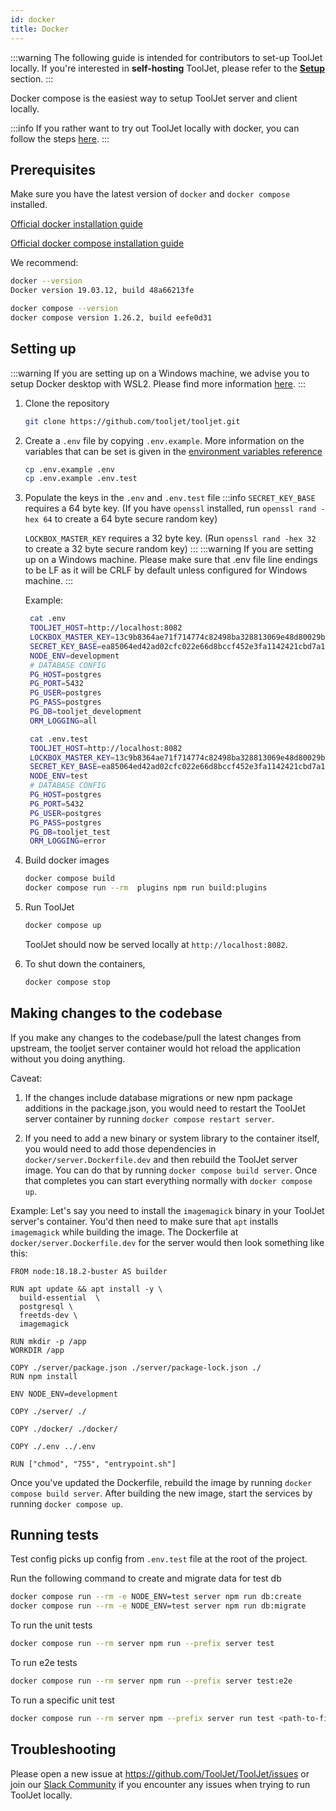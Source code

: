 ```yaml
---
id: docker
title: Docker
---
```


:::warning
The following guide is intended for contributors to set-up ToolJet locally. If you're interested in **self-hosting** ToolJet, please refer to the **[Setup](/docs/setup/)** section.
:::

Docker compose is the easiest way to setup ToolJet server and client locally.

:::info
If you rather want to try out ToolJet locally with docker, you can follow the steps [here](https://docs.tooljet.com/docs/setup/try-tooljet).
:::

## Prerequisites

Make sure you have the latest version of `docker` and `docker compose` installed.

[Official docker installation guide](https://docs.docker.com/desktop/)

[Official docker compose installation guide](https://docs.docker.com/compose/install/)

We recommend:

```bash
docker --version
Docker version 19.03.12, build 48a66213fe

docker compose --version
docker compose version 1.26.2, build eefe0d31
```

## Setting up

:::warning
If you are setting up on a Windows machine, we advise you to setup Docker desktop with WSL2.
Please find more information [here](https://docs.docker.com/desktop/windows/wsl/).
:::

1. Clone the repository
   ```bash
   git clone https://github.com/tooljet/tooljet.git
   ```

2. Create a `.env` file by copying `.env.example`. More information on the variables that can be set is given in the [environment variables reference](/docs/setup/env-vars)
   ```bash
   cp .env.example .env
   cp .env.example .env.test
   ```

3. Populate the keys in the `.env` and `.env.test` file
   :::info
   `SECRET_KEY_BASE` requires a 64 byte key. (If you have `openssl` installed, run `openssl rand -hex 64` to create a 64 byte secure random key)

   `LOCKBOX_MASTER_KEY` requires a 32 byte key. (Run `openssl rand -hex 32` to create a 32 byte secure random key)
   :::
   :::warning 
   If you are setting up on a Windows machine. Please make sure that .env file line endings to be LF as it will be CRLF by default unless configured for Windows machine.
   :::
   
   Example:

   ```bash
    cat .env
    TOOLJET_HOST=http://localhost:8082
    LOCKBOX_MASTER_KEY=13c9b8364ae71f714774c82498ba328813069e48d80029bb29f49d0ada5a8e40
    SECRET_KEY_BASE=ea85064ed42ad02cfc022e66d8bccf452e3fa1142421cbd7a13592d91a2cbb866d6001060b73a98a65be57e65524357d445efae00a218461088a706decd62dcb
    NODE_ENV=development
    # DATABASE CONFIG
    PG_HOST=postgres
    PG_PORT=5432
    PG_USER=postgres
    PG_PASS=postgres
    PG_DB=tooljet_development
    ORM_LOGGING=all
   ```

   ```bash
    cat .env.test
    TOOLJET_HOST=http://localhost:8082
    LOCKBOX_MASTER_KEY=13c9b8364ae71f714774c82498ba328813069e48d80029bb29f49d0ada5a8e40
    SECRET_KEY_BASE=ea85064ed42ad02cfc022e66d8bccf452e3fa1142421cbd7a13592d91a2cbb866d6001060b73a98a65be57e65524357d445efae00a218461088a706decd62dcb
    NODE_ENV=test
    # DATABASE CONFIG
    PG_HOST=postgres
    PG_PORT=5432
    PG_USER=postgres
    PG_PASS=postgres
    PG_DB=tooljet_test
    ORM_LOGGING=error
   ```

4. Build docker images

   ```bash
   docker compose build
   docker compose run --rm  plugins npm run build:plugins
   ```

5. Run ToolJet

   ```bash
   docker compose up
   ```
   ToolJet should now be served locally at `http://localhost:8082`.

8. To shut down the containers,
   ```bash
   docker compose stop
   ```

## Making changes to the codebase

If you make any changes to the codebase/pull the latest changes from upstream, the tooljet server container would hot reload the application without you doing anything.

Caveat:

1. If the changes include database migrations or new npm package additions in the package.json, you would need to restart the ToolJet server container by running `docker compose restart server`.

2. If you need to add a new binary or system library to the container itself, you would need to add those dependencies in `docker/server.Dockerfile.dev` and then rebuild the ToolJet server image. You can do that by running `docker compose build server`. Once that completes you can start everything normally with `docker compose up`.

Example:
Let's say you need to install the `imagemagick` binary in your ToolJet server's container. You'd then need to make sure that `apt` installs `imagemagick` while building the image. The Dockerfile at `docker/server.Dockerfile.dev` for the server would then look something like this:

```
FROM node:18.18.2-buster AS builder

RUN apt update && apt install -y \
  build-essential  \
  postgresql \
  freetds-dev \
  imagemagick

RUN mkdir -p /app
WORKDIR /app

COPY ./server/package.json ./server/package-lock.json ./
RUN npm install

ENV NODE_ENV=development

COPY ./server/ ./

COPY ./docker/ ./docker/

COPY ./.env ../.env

RUN ["chmod", "755", "entrypoint.sh"]

```

Once you've updated the Dockerfile, rebuild the image by running `docker compose build server`. After building the new image, start the services by running `docker compose up`.

## Running tests

Test config picks up config from `.env.test` file at the root of the project.

Run the following command to create and migrate data for test db

```bash
docker compose run --rm -e NODE_ENV=test server npm run db:create
docker compose run --rm -e NODE_ENV=test server npm run db:migrate
```

To run the unit tests
```bash
docker compose run --rm server npm run --prefix server test
```

To run e2e tests
```bash
docker compose run --rm server npm run --prefix server test:e2e
```

To run a specific unit test

```bash
docker compose run --rm server npm --prefix server run test <path-to-file>
```

## Troubleshooting

Please open a new issue at https://github.com/ToolJet/ToolJet/issues or join our [Slack Community](https://tooljet.com/slack) if you encounter any issues when trying to run ToolJet locally.

